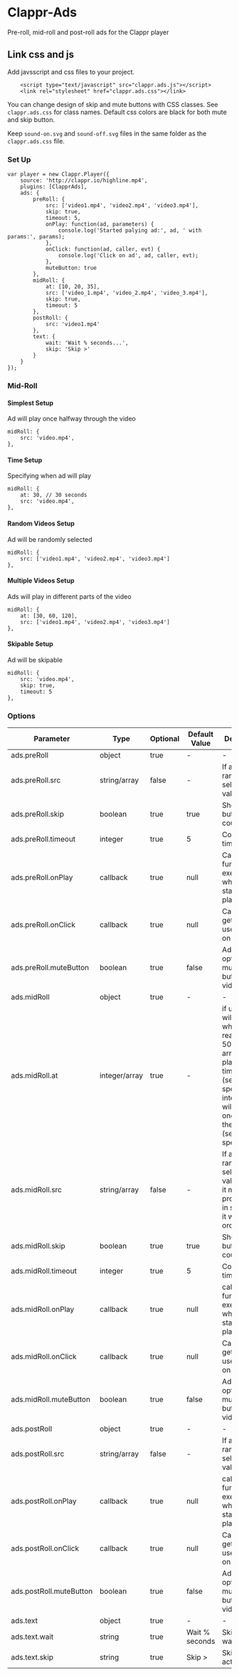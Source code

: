# Clappr-Ads
Pre-roll, mid-roll and post-roll ads for the Clappr player

## Link css and js

Add javsscript and css files to your project.

```
    <script type="text/javascript" src="clappr.ads.js"></script>
    <link rel="stylesheet" href="clappr.ads.css"></link>
```

You can change design of skip and mute buttons with CSS classes. See
`clappr.ads.css` for class names. Default css colors are black for both
mute and skip button.

Keep `sound-on.svg` and `sound-off.svg` files in the same folder as the
`clappr.ads.css` file.


### Set Up
```JS
var player = new Clappr.Player({
    source: 'http://clappr.io/highline.mp4',
    plugins: [ClapprAds],
    ads: {
        preRoll: {
            src: ['video1.mp4', 'video2.mp4', 'video3.mp4'],
            skip: true,
            timeout: 5,
            onPlay: function(ad, parameters) {
                console.log('Started palying ad:', ad, ' with params:', params);
            },
            onClick: function(ad, caller, evt) {
                console.log('Click on ad', ad, caller, evt);
            },
            muteButton: true
        },
        midRoll: {
            at: [10, 20, 35],
            src: ['video_1.mp4', 'video_2.mp4', 'video_3.mp4'],
            skip: true,
            timeout: 5
        },
        postRoll: {
            src: 'video1.mp4'
        },
        text: {
            wait: 'Wait % seconds...',
            skip: 'Skip >'
        }
    }
});
```

### Mid-Roll

#### Simplest Setup

Ad will play once halfway through the video

```JS
midRoll: {
    src: 'video.mp4',
},
```

#### Time Setup

Specifying when ad will play

```JS
midRoll: {
    at: 30, // 30 seconds
    src: 'video.mp4',
},
```

#### Random Videos Setup

Ad will be randomly selected

```JS
midRoll: {
    src: ['video1.mp4', 'video2.mp4', 'video3.mp4']
},
```

#### Multiple Videos Setup

Ads will play in different parts of the video

```JS
midRoll: {
    at: [30, 60, 120],
    src: ['video1.mp4', 'video2.mp4', 'video3.mp4']
},
```

#### Skipable Setup

Ad will be skipable

```JS
midRoll: {
    src: 'video.mp4',
    skip: true,
    timeout: 5
},
```

### Options

|Parameter|Type|Optional|Default Value|Description|
|---|---|---|---|---|
|ads.preRoll|object|true|-|-|
|ads.preRoll.src|string/array|false|-|If array, it randomly selects a value|
|ads.preRoll.skip|boolean|true|true|Shows skip button with countdown|
|ads.preRoll.timeout|integer|true|5|Countdown time|
|ads.preRoll.onPlay|callback|true|null|Callback function to execute when ad starts playing|
|ads.preRoll.onClick|callback|true|null|Callback that gets fired if user clicks on video ad|
|ads.preRoll.muteButton|boolean|true|false|Adds optional mute/unmute button to video ad|
|ads.midRoll|object|true|-|-|
|ads.midRoll.at|integer/array|true|-|if unset, ad will play when video reaches 50%. If array, ad will play in the time (seconds) specified. If integer, ad will play once in the the time (seconds) specified|
|ads.midRoll.src|string/array|false|-|If array, it randomly selects a value, unless it matches property 'at' in size, then it will play in order|
|ads.midRoll.skip|boolean|true|true|Shows skip button with countdown|
|ads.midRoll.timeout|integer|true|5|Countdown time|
|ads.midRoll.onPlay|callback|true|null|callback function to execute when ad starts playing|
|ads.midRoll.onClick|callback|true|null|Callback that gets fired if user clicks on video ad|
|ads.midRoll.muteButton|boolean|true|false|Adds optional mute/unmute button to video ad|
|ads.postRoll|object|true|-|-|
|ads.postRoll.src|string/array|false|-|If array, it randomly selects a value|
|ads.postRoll.onPlay|callback|true|null|callback function to execute when ad starts playing|
|ads.postRoll.onClick|callback|true|null|Callback that gets fired if user clicks on video ad|
|ads.postRoll.muteButton|boolean|true|false|Adds optional mute/unmute button to video ad|
|ads.text|object|true|-|-|
|ads.text.wait|string|true|Wait % seconds|Skip button wait text|
|ads.text.skip|string|true|Skip >|Skip button action text|
